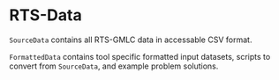 # RTS-Data

`SourceData` contains all RTS-GMLC data in accessable CSV format.

`FormattedData` contains tool specific formatted input datasets, scripts to convert from `SourceData`, and example problem solutions.


